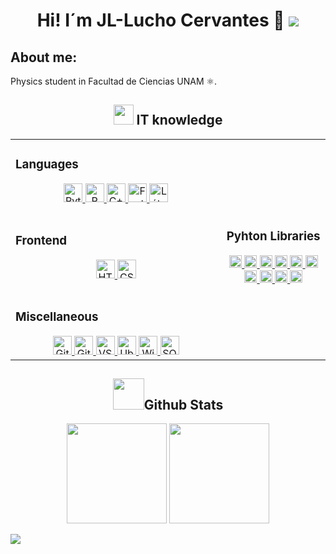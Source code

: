 <h1 align='center'>  Hi! I´m JL-Lucho Cervantes 🔭 <img src="https://user-images.githubusercontent.com/73097560/115834477-dbab4500-a447-11eb-908a-139a6edaec5c.gif"></h1> 

<h2> About me:</h2>

<p> Physics student in Facultad de Ciencias UNAM ⚛️.</p>

<h2 align='center'><img src = "https://media2.giphy.com/media/QssGEmpkyEOhBCb7e1/giphy.gif?cid=ecf05e47a0n3gi1bfqntqmob8g9aid1oyj2wr3ds3mg700bl&rid=giphy.gif" width = 32px>  IT knowledge </h2>


<table align='center'><tr><td valign="top" >
    
### Languages 
<div align="center">  
<a href="https://skillicons.dev">
    <img width=30 height=30 title='Python' src="https://skillicons.dev/icons?i=py"/>
    <img width=30 height=30 title='R' src="https://skillicons.dev/icons?i=r"/>
    <img width=30 height=30 title='C++' src="https://skillicons.dev/icons?i=cpp"/>
    <img width=30 height=30 title='Fortran 90' src="https://skillicons.dev/icons?i=fortran"/>
    <img width=30 height=30 title='Látex' src="https://skillicons.dev/icons?i=latex"/>
  </a>  
</div>

<br>

### Frontend 
<div align="center">  
 <a href="https://skillicons.dev">
      <img width=30 height=30 title='HTML' src="https://skillicons.dev/icons?i=html" />
      <img width=30 height=30 title='CSS' src="https://skillicons.dev/icons?i=css" />
  </a>
</div>

<br>

### Miscellaneous  
<div align="center">  
<a href="https://skillicons.dev">
    <img width=30 height=30 title='Git' src="https://skillicons.dev/icons?i=git"/>
    <img width=30 height=30 title='Github' src="https://skillicons.dev/icons?i=github"/>
    <img width=30 height=30 title='VScode' src="https://skillicons.dev/icons?i=vscode"/>
    <img width=30 height=30 title='Ubuntu' src="https://skillicons.dev/icons?i=ubuntu"/>
    <img width=30 height=30 title='Windows' src="https://skillicons.dev/icons?i=windows"/>
    <img width=30 height=30 title='SQLite' src="https://skillicons.dev/icons?i=sqlite"/>
  </a>
  </div>
  </td><td valign="" width="33%">
    
### Pyhton Libraries
<div align="center">  
  <a href="https://skillicons.dev">
    <img height=20 alt="Numpy" title='Numpy' src="https://img.shields.io/badge/numpy-c5bc8d?style=for-the-badge&logo=numpy&logoColor=413321">
    <img height=20 alt="Pandas" title='Pandas' src="https://img.shields.io/badge/pandas-413321?style=for-the-badge&logo=pandas&logoColor=c5bc8d">
    <img height=20 alt="Scipy" title='Scipy' src="https://img.shields.io/badge/scipy-c5bc8d?style=for-the-badge&logo=scipy&logoColor=413321">
    <img height=20 alt="Matplotlib" title='Matplotlib' src="https://img.shields.io/badge/matplotlib-413321?style=for-the-badge&logo=matplotlib&logoColor=c5bc8d">
    <img height=20 alt="Sympy" title='Sympy' src="https://img.shields.io/badge/sympy-c5bc8d?style=for-the-badge&logo=sympy&logoColor=413321">
    <img height=20 alt="Scikit Learn" title='Scikit' src="https://img.shields.io/badge/scikit_learn-413321?style=for-the-badge&logo=scikit-learn&logoColor=c5bc8d">
    <img height=20 alt="Scikit_image" title='Scikit_image' src="https://img.shields.io/badge/scikit_image-c5bc8d?style=for-the-badge&logo=scikit_image&logoColor=413321">
    <img height=20 alt="CSV" title='CSV' src="https://img.shields.io/badge/csv-413321?style=for-the-badge&logo=csv&logoColor=c5bc8d">
    <img height=20 alt="Json" title='Json' src="https://img.shields.io/badge/json-c5bc8d?style=for-the-badge&logo=json&logoColor=413321">
    <img height=20 alt="Math" title='Math' src="https://img.shields.io/badge/math-413321?style=for-the-badge&logo=math&logoColor=c5bc8d">
  </a>  
</div>
</td></tr></table> 






 <h2 align='center'> <img src = "https://github.com/7oSkaaa/7oSkaaa/blob/main/Images/Statistics.gif?raw=true" width = 50px>Github Stats</h2> 



<p align="center">
    <img style="height:10rem;" src="https://github-readme-stats.vercel.app/api?username=JorgeLuchogit&bg_color=413321,c5bc8d,413321&title_color=000&text_color=000&show_icons=false&theme=date_night&hide_border=true" />
    <img style="height:10rem;" src="https://github-readme-streak-stats.herokuapp.com/?user=JorgeLuchogit&bg_color=413321,c5bc8d,413321&title_color=000&text_color=000&theme=date_night&hide_border=true" />
</p>

<img src="https://readme-typing-svg.herokuapp.com?font=Times&color=c5bc8d&size=27&center=false&lines=I´m+Jorge+Luis...;I+have+26+years+old+...;I´m+a+Physics+student+of+UNAM..."/>













<!--
**JorgeLuchogit/JorgeLuchogit** is a ✨ _special_ ✨ repository because its `README.md` (this file) appears on your GitHub profile.

Here are some ideas to get you started:

- 🔭 I’m currently working on ...
- 🌱 I’m currently learning ...
- 👯 I’m looking to collaborate on ...
- 🤔 I’m looking for help with ...
- 💬 Ask me about ...
- 📫 How to reach me: ...
- 😄 Pronouns: ...
- ⚡ Fun fact: ...
-->
